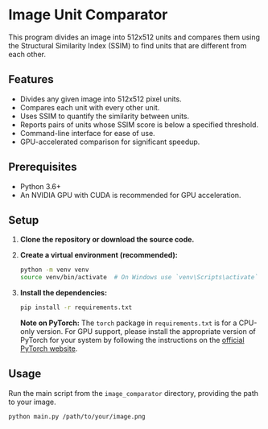# Image Unit Comparator

This program divides an image into 512x512 units and compares them using the Structural Similarity Index (SSIM) to find units that are different from each other.

## Features

- Divides any given image into 512x512 pixel units.
- Compares each unit with every other unit.
- Uses SSIM to quantify the similarity between units.
- Reports pairs of units whose SSIM score is below a specified threshold.
- Command-line interface for ease of use.
- GPU-accelerated comparison for significant speedup.

## Prerequisites

- Python 3.6+
- An NVIDIA GPU with CUDA is recommended for GPU acceleration.

## Setup

1.  **Clone the repository or download the source code.**

2.  **Create a virtual environment (recommended):**

    ```bash
    python -m venv venv
    source venv/bin/activate  # On Windows use `venv\Scripts\activate`
    ```

3.  **Install the dependencies:**

    ```bash
    pip install -r requirements.txt
    ```

    **Note on PyTorch:** The `torch` package in `requirements.txt` is for a CPU-only version. For GPU support, please install the appropriate version of PyTorch for your system by following the instructions on the [official PyTorch website](https://pytorch.org/get-started/locally/).

## Usage

Run the main script from the `image_comparator` directory, providing the path to your image.

```bash
python main.py /path/to/your/image.png
```
